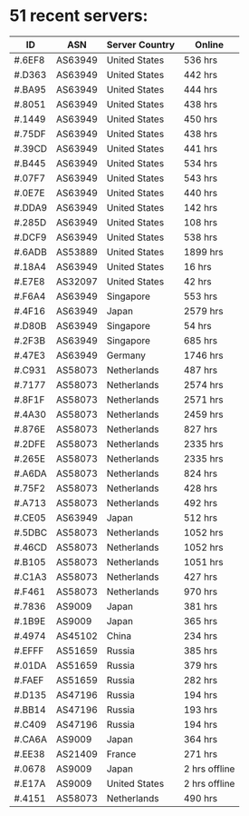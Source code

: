 # 51 recent servers:

| ID | ASN | Server Country | Online |
| ------ | ------ | ------ | ------ |
| #.6EF8 | AS63949 | United States | 536 hrs |
| #.D363 | AS63949 | United States | 442 hrs |
| #.BA95 | AS63949 | United States | 444 hrs |
| #.8051 | AS63949 | United States | 438 hrs |
| #.1449 | AS63949 | United States | 450 hrs |
| #.75DF | AS63949 | United States | 438 hrs |
| #.39CD | AS63949 | United States | 441 hrs |
| #.B445 | AS63949 | United States | 534 hrs |
| #.07F7 | AS63949 | United States | 543 hrs |
| #.0E7E | AS63949 | United States | 440 hrs |
| #.DDA9 | AS63949 | United States | 142 hrs |
| #.285D | AS63949 | United States | 108 hrs |
| #.DCF9 | AS63949 | United States | 538 hrs |
| #.6ADB | AS53889 | United States | 1899 hrs |
| #.18A4 | AS63949 | United States | 16 hrs |
| #.E7E8 | AS32097 | United States | 42 hrs |
| #.F6A4 | AS63949 | Singapore | 553 hrs |
| #.4F16 | AS63949 | Japan | 2579 hrs |
| #.D80B | AS63949 | Singapore | 54 hrs |
| #.2F3B | AS63949 | Singapore | 685 hrs |
| #.47E3 | AS63949 | Germany | 1746 hrs |
| #.C931 | AS58073 | Netherlands | 487 hrs |
| #.7177 | AS58073 | Netherlands | 2574 hrs |
| #.8F1F | AS58073 | Netherlands | 2571 hrs |
| #.4A30 | AS58073 | Netherlands | 2459 hrs |
| #.876E | AS58073 | Netherlands | 827 hrs |
| #.2DFE | AS58073 | Netherlands | 2335 hrs |
| #.265E | AS58073 | Netherlands | 2335 hrs |
| #.A6DA | AS58073 | Netherlands | 824 hrs |
| #.75F2 | AS58073 | Netherlands | 428 hrs |
| #.A713 | AS58073 | Netherlands | 492 hrs |
| #.CE05 | AS63949 | Japan | 512 hrs |
| #.5DBC | AS58073 | Netherlands | 1052 hrs |
| #.46CD | AS58073 | Netherlands | 1052 hrs |
| #.B105 | AS58073 | Netherlands | 1051 hrs |
| #.C1A3 | AS58073 | Netherlands | 427 hrs |
| #.F461 | AS58073 | Netherlands | 970 hrs |
| #.7836 | AS9009 | Japan | 381 hrs |
| #.1B9E | AS9009 | Japan | 365 hrs |
| #.4974 | AS45102 | China | 234 hrs |
| #.EFFF | AS51659 | Russia | 385 hrs |
| #.01DA | AS51659 | Russia | 379 hrs |
| #.FAEF | AS51659 | Russia | 282 hrs |
| #.D135 | AS47196 | Russia | 194 hrs |
| #.BB14 | AS47196 | Russia | 193 hrs |
| #.C409 | AS47196 | Russia | 194 hrs |
| #.CA6A | AS9009 | Japan | 364 hrs |
| #.EE38 | AS21409 | France | 271 hrs |
| #.0678 | AS9009 | Japan | 2 hrs offline |
| #.E17A | AS9009 | United States | 2 hrs offline |
| #.4151 | AS58073 | Netherlands | 490 hrs |

